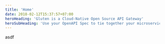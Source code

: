 ```yaml
---
title: 'Home'
date: 2018-02-12T15:37:57+07:00
heroHeading: 'Gluten is a Cloud-Native Open Source API Gateway'
heroSubHeading: 'Use your OpenAPI Spec to tie together your microservices to a coherent API.'
---
```


asdf
